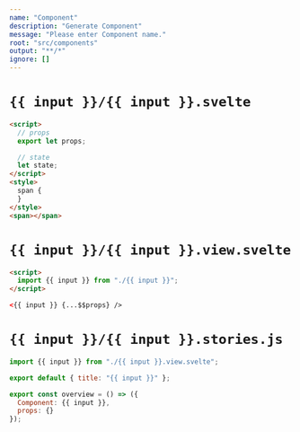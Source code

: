```yaml
---
name: "Component"
description: "Generate Component"
message: "Please enter Component name."
root: "src/components"
output: "**/*"
ignore: []
---
```


# `{{ input }}/{{ input }}.svelte`

```html
<script>
  // props
  export let props;

  // state
  let state;
</script>
<style>
  span {
  }
</style>
<span></span>
```

# `{{ input }}/{{ input }}.view.svelte`

```html
<script>
  import {{ input }} from "./{{ input }}";
</script>

<{{ input }} {...$$props} />
```

# `{{ input }}/{{ input }}.stories.js`

```javascript
import {{ input }} from "./{{ input }}.view.svelte";

export default { title: "{{ input }}" };

export const overview = () => ({
  Component: {{ input }},
  props: {}
});
```
